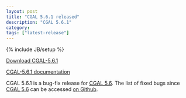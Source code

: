 ```yaml
---
layout: post
title: "CGAL 5.6.1 released"
description: "CGAL 5.6.1"
category:
tags: ["latest-release"]
---
```

{% include JB/setup %}

<i class="glyphicon glyphicon-download"></i>
<a href="https://github.com/CGAL/cgal/releases/tag/v5.6.1">Download CGAL-5.6.1</a>

<i class="glyphicon glyphicon-book"></i>
<a href="https://doc.cgal.org/5.6.1/Manual/index.html">CGAL-5.6.1 documentation</a>

<p>CGAL 5.6.1 is a bug-fix release for <a href="../../../../2023/07/28/cgal56">CGAL 5.6</a>.
The list of fixed bugs since <a href="../../../../2023/07/28/cgal56">CGAL 5.6</a>
can be accessed <a href="https://github.com/CGAL/cgal/issues?q=label%3AMerged_in_5.6.1">on Github</a>.</p>
